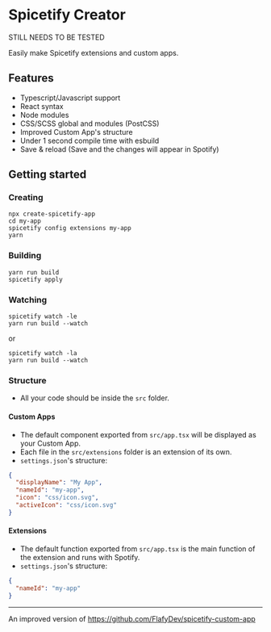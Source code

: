 # Spicetify Creator
STILL NEEDS TO BE TESTED

Easily make Spicetify extensions and custom apps.

## Features
- Typescript/Javascript support
- React syntax
- Node modules
- CSS/SCSS global and modules (PostCSS)
- Improved Custom App's structure 
- Under 1 second compile time with esbuild
- Save & reload (Save and the changes will appear in Spotify)

## Getting started

### Creating
```
npx create-spicetify-app
cd my-app
spicetify config extensions my-app
yarn
```
### Building
```
yarn run build
spicetify apply
```
### Watching
```
spicetify watch -le
yarn run build --watch
```
or
```
spicetify watch -la
yarn run build --watch
```

### Structure
- All your code should be inside the `src` folder.  

#### Custom Apps
- The default component exported from `src/app.tsx` will be displayed as your Custom App.  
- Each file in the `src/extensions` folder is an extension of its own.  
- `settings.json`'s structure:
```json
{
  "displayName": "My App",
  "nameId": "my-app",
  "icon": "css/icon.svg",  
  "activeIcon": "css/icon.svg"  
}
```
#### Extensions
- The default function exported from `src/app.tsx` is the main function of the extension and runs with Spotify.
- `settings.json`'s structure:
```json
{
  "nameId": "my-app"
}
```
---
An improved version of https://github.com/FlafyDev/spicetify-custom-app
